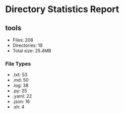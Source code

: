 # Directory Statistics Report

## tools

- Files: 208
- Directories: 19
- Total size: 25.4MB

### File Types
- .txt: 53
- .md: 50
- .log: 38
- .py: 25
- .yaml: 22
- .json: 16
- .sh: 4

